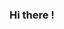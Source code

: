 ### Hi there !

<!--
**nuryahya/nuryahya** is a ⭐ _special_ ⭐ repositiry because its 'README.md' (this file) appears on your gitHub profile

Here are some ideas to get you started :

- 👨 I am a GIS Expert and Water Resource Eng.
- 💻 I currently work as freelance expert in differen consulting firms in Addis Abeba
-->
